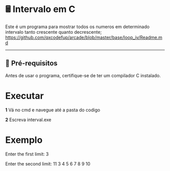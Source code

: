 # 🖩 Intervalo em C  

Este é um programa para mostrar todos os numeros em determinado intervalo tanto crescente quanto decrescente;
https://github.com/qxcodefup/arcade/blob/master/base/loop_iv/Readme.md

---

## 🔧 **Pré-requisitos**  

Antes de usar o programa, certifique-se de ter um compilador C instalado.
# **Executar**

**1** Vá no cmd e navegue até a pasta do codigo 

**2** Escreva interval.exe

# **Exemplo**
Enter the first limit:  3

Enter the second limit:  11
3
4
5
6
7
8
9
10
